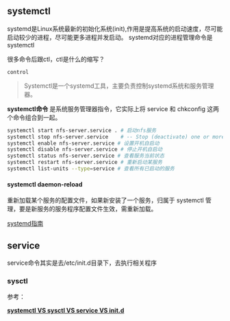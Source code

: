 ## systemctl

systemd是Linux系统最新的初始化系统(init),作用是提高系统的启动速度，尽可能启动较少的进程，尽可能更多进程并发启动。
systemd对应的进程管理命令是systemctl

很多命令后跟ctl，ctl是什么的缩写？

`control`

> Systemctl是一个systemd工具，主要负责控制systemd系统和服务管理器。

**systemctl命令** 是系统服务管理器指令，它实际上将 service 和 chkconfig 这两个命令组合到一起。

```sh
systemctl start nfs-server.service . # 启动nfs服务
systemctl stop nfs-server.service    # -- Stop (deactivate) one or more units
systemctl enable nfs-server.service # 设置开机自启动
systemctl disable nfs-server.service # 停止开机自启动
systemctl status nfs-server.service # 查看服务当前状态
systemctl restart nfs-server.service # 重新启动某服务
systemctl list-units --type=service # 查看所有已启动的服务
```

#### systemctl daemon-reload

重新加载某个服务的配置文件，如果新安装了一个服务，归属于 systemctl 管理，要是新服务的服务程序配置文件生效，需重新加载。





[systemd指南](https://linux.cn/article-5926-1.html)





## service

service命令其实是去/etc/init.d目录下，去执行相关程序



### sysctl





参考：

[**systemctl VS sysctl VS service VS init.d**](http://kaige.org/2019/07/24/systemctl-VS-sysctl-VS-service-VS-init-d/)

